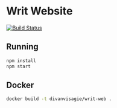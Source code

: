 # Writ Website
[![Build Status](https://travis-ci.org/divanvisagie/writ-web.svg?branch=master)](https://travis-ci.org/divanvisagie/writ-web)

## Running
```sh
npm install
npm start
```
## Docker
```sh
docker build -t divanvisagie/writ-web .
```
